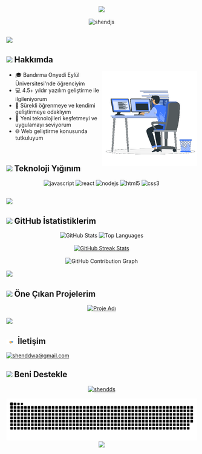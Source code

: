 <div align="center">
  <img src="https://readme-typing-svg.herokuapp.com?font=Righteous&size=35&center=true&vCenter=true&width=500&height=70&duration=4000&lines=Merhaba+GitHub!+👋;Ben+Can+(Shend)!;Hoş+geldiniz!+✨" />
</div>

<p align="center">
  <img src="https://komarev.com/ghpvc/?username=shendjs&label=Ziyaretçi%20Sayısı&color=blueviolet&style=for-the-badge" alt="shendjs" />
</p>

<br/>

<!-- Animasyonlu yatay çizgi -->
<img src="https://user-images.githubusercontent.com/73097560/115834477-dbab4500-a447-11eb-908a-139a6edaec5c.gif">

## <img src="https://media2.giphy.com/media/QssGEmpkyEOhBCb7e1/giphy.gif?cid=ecf05e47a0n3gi1bfqntqmob8g9aid1oyj2wr3ds3mg700bl&rid=giphy.gif" width="25"> <b>Hakkımda</b>

<picture> <img align="right" src="https://github.com/0xAbdulKhalid/0xAbdulKhalid/raw/main/assets/mdImages/Right_Side.gif" width="250px"></picture>

- 🎓 Bandırma Onyedi Eylül Üniversitesi'nde öğrenciyim
- 💻 4.5+ yıldır yazılım geliştirme ile ilgileniyorum
- 🌱 Sürekli öğrenmeye ve kendimi geliştirmeye odaklıyım
- 🚀 Yeni teknolojileri keşfetmeyi ve uygulamayı seviyorum
- 🌐 Web geliştirme konusunda tutkuluyum

<br/>

## <img src="https://media2.giphy.com/media/QssGEmpkyEOhBCb7e1/giphy.gif?cid=ecf05e47a0n3gi1bfqntqmob8g9aid1oyj2wr3ds3mg700bl&rid=giphy.gif" width="25"> <b>Teknoloji Yığınım</b>

<p align="center">
  <img src="https://img.shields.io/badge/JavaScript-F7DF1E?style=for-the-badge&logo=javascript&logoColor=black" alt="javascript" />
  <img src="https://img.shields.io/badge/React-61DAFB?style=for-the-badge&logo=react&logoColor=black" alt="react" />
  <img src="https://img.shields.io/badge/Node.js-339933?style=for-the-badge&logo=nodedotjs&logoColor=white" alt="nodejs" />
  <img src="https://img.shields.io/badge/HTML5-E34F26?style=for-the-badge&logo=html5&logoColor=white" alt="html5" />
  <img src="https://img.shields.io/badge/CSS3-1572B6?style=for-the-badge&logo=css3&logoColor=white" alt="css3" />
  <!-- Daha fazla teknoloji eklenebilir -->
</p>

<br/>

<!-- Animasyonlu yatay çizgi -->
<img src="https://user-images.githubusercontent.com/73097560/115834477-dbab4500-a447-11eb-908a-139a6edaec5c.gif">

## <img src="https://media.giphy.com/media/iY8CRBdQXODJSCERIr/giphy.gif" width="25"> <b>GitHub İstatistiklerim</b>

<div align="center">
  <img src="https://github-readme-stats.vercel.app/api?username=shendjs&show_icons=true&theme=tokyonight&hide_border=true&locale=tr" height="150" alt="GitHub Stats" />
  <img src="https://github-readme-stats.vercel.app/api/top-langs/?username=shendjs&layout=compact&theme=tokyonight&hide_border=true&locale=tr" height="150" alt="Top Languages" />
</div>

<br/>

<div align="center">
  <a href="https://git.io/streak-stats">
    <img src="https://streak-stats.demolab.com?user=shendjs&theme=tokyonight&hide_border=true&locale=tr" alt="GitHub Streak Stats" />
  </a>
</div>

<br/>

<!-- Katkı grafiği -->
<div align="center">
  <img src="https://github-profile-summary-cards.vercel.app/api/cards/profile-details?username=shendjs&theme=tokyonight" alt="GitHub Contribution Graph" />
</div>

<br/>

<!-- Animasyonlu yatay çizgi -->
<img src="https://user-images.githubusercontent.com/73097560/115834477-dbab4500-a447-11eb-908a-139a6edaec5c.gif">

## <img src="https://media.giphy.com/media/iY8CRBdQXODJSCERIr/giphy.gif" width="25"> <b>Öne Çıkan Projelerim</b>

<div align="center">
  <a href="https://github.com/shendjs/Daemon-AI">
    <img src="https://github-readme-stats.vercel.app/api/pin/?username=shendjs&repo=PROJE_ADI&theme=tokyonight&hide_border=true" alt="Proje Adı" />
  </a>
  <!-- Daha fazla proje eklenebilir -->
</div>

<br/>

<!-- Animasyonlu yatay çizgi -->
<img src="https://user-images.githubusercontent.com/73097560/115834477-dbab4500-a447-11eb-908a-139a6edaec5c.gif">

## <img src="https://github.com/0xAbdulKhalid/0xAbdulKhalid/raw/main/assets/mdImages/handshake.gif" width="25"> <b>İletişim</b>

  <a href="mailto:EMAİL_ADRESİ">
    <img src="https://img.shields.io/badge/Email-D14836?style=for-the-badge&logo=gmail&logoColor=white" alt="shenddwa@gmail.com" />
  </a>
</div>

<br/>

## <img src="https://media.giphy.com/media/LnQjpWaON8nhr21vNW/giphy.gif" width="25"> <b>Beni Destekle</b>

<div align="center">
  <a href="https://buymeacoffee.com/shendds" target="_blank">
    <img src="https://cdn.buymeacoffee.com/buttons/v2/default-yellow.png" height="50" width="210" alt="shendds" />
  </a>
</div>

<br/>

<!-- Animasyonlu yılan -->
<div align="center">
  <img src="https://github.com/1999AZZAR/1999AZZAR/blob/main/resources/img/grid-snake.svg" alt="snake" />
</div>

<!-- Son mesaj -->
<div align="center">
  <img src="https://readme-typing-svg.herokuapp.com?font=Righteous&size=25&center=true&vCenter=true&width=500&height=70&duration=4000&lines=Profilimi+ziyaret+ettiğiniz+için+teşekkürler!;Birlikte+harika+projeler+geliştirelim!" />
</div>

